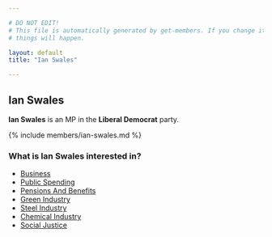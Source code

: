 ```yaml
---

# DO NOT EDIT!
# This file is automatically generated by get-members. If you change it, bad
# things will happen.

layout: default
title: "Ian Swales"

---
```


## Ian Swales

**Ian Swales** is an MP in the **Liberal Democrat** party.

{% include members/ian-swales.md %}

### What is Ian Swales interested in?


* [Business](/interests/business.html)
* [Public Spending](/interests/public-spending.html)
* [Pensions And Benefits](/interests/pensions-and-benefits.html)
* [Green Industry](/interests/green-industry.html)
* [Steel Industry](/interests/steel-industry.html)
* [Chemical Industry](/interests/chemical-industry.html)
* [Social Justice](/interests/social-justice.html)
